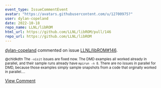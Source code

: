 ```yaml
---
event_type: IssueCommentEvent
avatar: "https://avatars.githubusercontent.com/u/12700975?"
user: dylan-copeland
date: 2022-10-18
repo_name: LLNL/libROM
html_url: https://github.com/LLNL/libROM/pull/146
repo_url: https://github.com/LLNL/libROM
---
```


<a href='https://github.com/dylan-copeland' target='_blank'>dylan-copeland</a> commented on issue <a href='https://github.com/LLNL/libROM/pull/146' target='_blank'>LLNL/libROM#146</a>.

<small>@chldkdtn The `-visit` issues are fixed now. The DMD examples all worked already in parallel, and their sample runs already have `mpirun -n 8`. There are no issues in parallel for DMD, because those examples simply sample snapshots from a code that orginally worked in parallel....</small>

<a href='https://github.com/LLNL/libROM/pull/146' target='_blank'>View Comment</a>